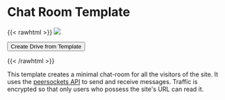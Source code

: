 # Chat Room Template

{{< rawhtml >}}
<img class="template-thumb" src="/templates/chat-room.png">

<button class="create-drive">Create Drive from Template</button>

<script>
  const TEMPLATE_ROOT = '/templates/chat-room'
  window.TEMPLATE_FILES = [
    '/index.html'
  ]
</script>
<script src="/templates/index.js"></script>
{{< /rawhtml >}}

This template creates a minimal chat-room for all the visitors of the site. It uses the [peersockets API](https://beaker-browser.gitbook.io/docs/apis/beaker.peersockets) to send and receive messages. Traffic is encrypted so that only users who possess the site's URL can read it.